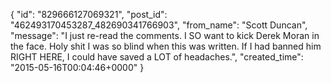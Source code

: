  {
   "id": "829666127069321",
   "post_id": "462493170453287_482690341766903",
   "from_name": "Scott Duncan",
   "message": "I just re-read the comments. I SO want to kick Derek Moran in the face. Holy shit I was so blind when this was written. If I had banned him RIGHT HERE, I could have saved a LOT of headaches.",
   "created_time": "2015-05-16T00:04:46+0000"
 }
